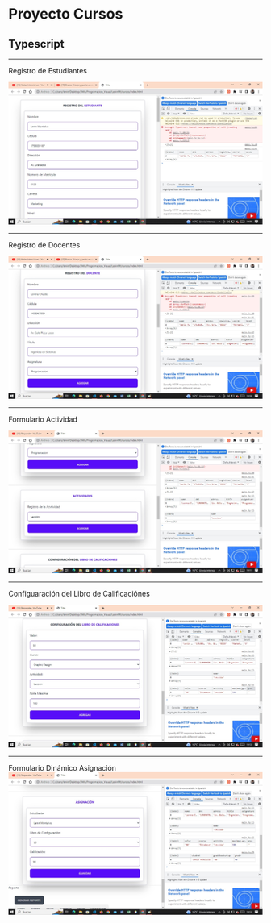 # **Proyecto Cursos** 
## Typescript

___

Registro de Estudiantes

!["registroEstudiante"](img/estudiante.jpg)


---

Registro de Docentes

!["registroDocentes"](img/docente.jpg)

---

Formulario Actividad

!["registroEstudiante"](img/actividades.jpg)

---
Configuaración del Libro de Calificaciónes

!["registroEstudiante"](img/libro.jpg)

---
Formulario Dinámico Asignación
!["registroEstudiante"](img/asignacion.jpg)